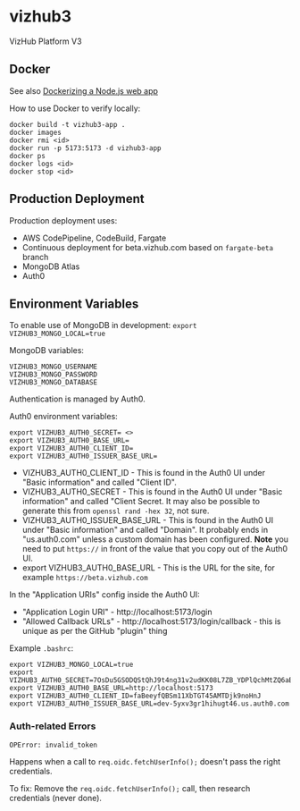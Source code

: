 # vizhub3

VizHub Platform V3

## Docker

See also [Dockerizing a Node.js web app](https://nodejs.org/en/docs/guides/nodejs-docker-webapp)

How to use Docker to verify locally:

```
docker build -t vizhub3-app .
docker images
docker rmi <id>
docker run -p 5173:5173 -d vizhub3-app
docker ps
docker logs <id>
docker stop <id>
```

## Production Deployment

Production deployment uses:

- AWS CodePipeline, CodeBuild, Fargate
- Continuous deployment for beta.vizhub.com based on `fargate-beta` branch
- MongoDB Atlas
- Auth0

## Environment Variables

To enable use of MongoDB in development:
`export VIZHUB3_MONGO_LOCAL=true`

MongoDB variables:

```
VIZHUB3_MONGO_USERNAME
VIZHUB3_MONGO_PASSWORD
VIZHUB3_MONGO_DATABASE
```

Authentication is managed by Auth0.

Auth0 environment variables:

```
export VIZHUB3_AUTH0_SECRET= <>
export VIZHUB3_AUTH0_BASE_URL=
export VIZHUB3_AUTH0_CLIENT_ID=
export VIZHUB3_AUTH0_ISSUER_BASE_URL=
```

- VIZHUB3_AUTH0_CLIENT_ID - This is found in the Auth0 UI under "Basic information" and called "Client ID".
- VIZHUB3_AUTH0_SECRET - This is found in the Auth0 UI under "Basic information" and called "Client Secret. It may also be possible to generate this from `openssl rand -hex 32`, not sure.
- VIZHUB3_AUTH0_ISSUER_BASE_URL - This is found in the Auth0 UI under "Basic information" and called "Domain". It probably ends in "us.auth0.com" unless a custom domain has been configured. **Note** you need to put `https://` in front of the value that you copy out of the Auth0 UI.
- export VIZHUB3_AUTH0_BASE_URL - This is the URL for the site, for example `https://beta.vizhub.com`

In the "Application URIs" config inside the Auth0 UI:

- "Application Login URI" - http://localhost:5173/login
- "Allowed Callback URLs" - http://localhost:5173/login/callback - this is unique as per the GitHub "plugin" thing

Example `.bashrc`:

```
export VIZHUB3_MONGO_LOCAL=true
export VIZHUB3_AUTH0_SECRET=7OsDu5GSODQStQhJ9t4ng31v2udKK08L7ZB_YDPlQchMtZQ6aBCeRIZenxp8D_f9n
export VIZHUB3_AUTH0_BASE_URL=http://localhost:5173
export VIZHUB3_AUTH0_CLIENT_ID=faBeeyfQBSm11XbTGT45AMTDjk9noHnJ
export VIZHUB3_AUTH0_ISSUER_BASE_URL=dev-5yxv3gr1hihugt46.us.auth0.com
```

### Auth-related Errors

```
OPError: invalid_token
```

Happens when a call to `req.oidc.fetchUserInfo();` doesn't pass the right credentials.

To fix: Remove the `req.oidc.fetchUserInfo();` call, then research credentials (never done).
